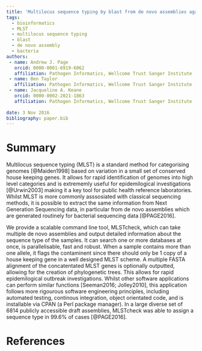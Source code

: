 ```yaml
---
title: 'Multilocus sequence typing by blast from de novo assemblies against PubMLST'
tags:
  - bioinformatics
  - MLST
  - multilocus sequence typing
  - blast
  - de novo assembly
  - bacteria
authors:
 - name: Andrew J. Page
   orcid: 0000-0001-6919-6062
   affiliation: Pathogen Informatics, Wellcome Trust Sanger Institute
 - name: Ben Taylor
   affiliation: Pathogen Informatics, Wellcome Trust Sanger Institute
 - name: Jacqueline A. Keane
   orcid: 0000-0002-2021-1863
   affiliation: Pathogen Informatics, Wellcome Trust Sanger Institute
  
date: 3 Nov 2016
bibliography: paper.bib
---
```


# Summary
Multilocus sequence typing (MLST) is a standard method for categorising genomes [@Maiden1998] based on variation in a small set of conserved house keeping genes. It allows for rapid identification of genomes into high level categories and is extrememly useful for epidemilogical investigations [@Urwin2003] making it a key tool for public health reference laboratories. Whilst MLST is more commonly asssosiated with classical sequencing methods, it is possible to extract the same information from Next Generation Sequencing data, in particular from de novo assemblies which are generated routinely for bacterial sequencing data [@PAGE2016]. 

We provide a scalable command line tool, MLSTcheck, which can take multiple de novo assemblies and output detailed information about the sequence type of the samples. It can search one or more databases at once, is parallelisable, fast and robust. When a sample contains more than one allele, it flags the contaminent since there should only be 1 copy of a house keeping gene in a well designed MLST scheme. A multiple FASTA alignment of the concatentated MLST genes is optionally outputted, allowing for the creation of phylogenetic trees. This allows for rapid epidemilogical outbreak investigations.  Whilst other software applications can perform similar functions [Seeman2016; Jolley2010], this application follows more rigourous software engineering principles, including automated testing, continous integration, object orientated code, and is installable via CPAN (a Perl package manager).  In a large diverse set of 6814 publicly accessible draft assemblies, MLSTcheck was able to assign a sequence type in 99.6% of cases [@PAGE2016].

# References